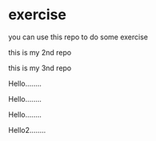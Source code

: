# exercise
you can use this repo to do some exercise

this is my 2nd repo


this is my 3nd repo


Hello........


Hello........

Hello........



Hello2........
